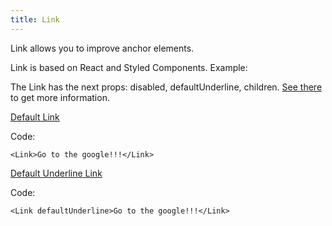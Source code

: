 ```yaml
---
title: Link
---
```


Link allows you to improve anchor elements.

Link is based on React and Styled Components. Example:

The Link has the next props: disabled, defaultUnderline, children. [See there](/storybook/?path=/docs/core-link--docs) to get more information.

[Default Link](/storybook/?path=/story/core-link--default-link)

Code:

```tsx
<Link>Go to the google!!!</Link>
```

[Default Underline Link](/storybook/?path=/story/core-link--default-underline-link)

Code:

```tsx
<Link defaultUnderline>Go to the google!!!</Link>
```
